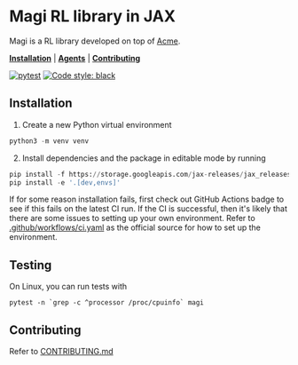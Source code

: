 # Magi RL library in JAX

Magi is a RL library developed on top of [Acme](https://github.com/deepmind/acme).

**[Installation](#installation)** |
**[Agents](./magi/agents)** |
**[Contributing](./CONTRIBUTING.md)**
<!-- **[Examples]** -->

[![pytest](https://github.com/ethanluoyc/magi/actions/workflows/ci.yaml/badge.svg?branch=develop)](https://github.com/ethanluoyc/magi/actions/workflows/ci.yaml)
[![Code style: black](https://img.shields.io/badge/code%20style-black-000000.svg)](https://github.com/psf/black)

## Installation
1. Create a new Python virtual environment
```python
python3 -m venv venv
```

2. Install dependencies and the package in editable mode by running

```python
pip install -f https://storage.googleapis.com/jax-releases/jax_releases.html -e .
pip install -e '.[dev,envs]'
```

If for some reason installation fails, first check out GitHub Actions
badge to see if this fails on the latest CI run. If the CI is successful,
then it's likely that there are some issues to setting up your own environment.
Refer to [.github/workflows/ci.yaml](.github/workflows/ci.yaml) as the official source
for how to set up the environment.

## Testing
On Linux, you can run tests with
```
pytest -n `grep -c ^processor /proc/cpuinfo` magi
```

## Contributing
Refer to [CONTRIBUTING.md](./CONTRIBUTING.md)
